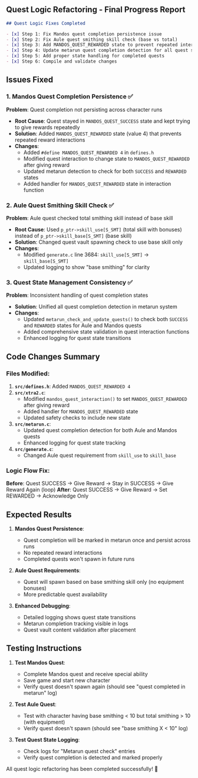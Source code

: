 ## Quest Logic Refactoring - Final Progress Report

```markdown
## Quest Logic Fixes Completed

- [x] Step 1: Fix Mandos quest completion persistence issue
- [x] Step 2: Fix Aule quest smithing skill check (base vs total)
- [x] Step 3: Add MANDOS_QUEST_REWARDED state to prevent repeated interactions
- [x] Step 4: Update metarun quest completion detection for all quest states
- [x] Step 5: Add proper state handling for completed quests
- [x] Step 6: Compile and validate changes
```

## Issues Fixed

### 1. **Mandos Quest Completion Persistence** ✅ 
**Problem**: Quest completion not persisting across character runs
- **Root Cause**: Quest stayed in `MANDOS_QUEST_SUCCESS` state and kept trying to give rewards repeatedly
- **Solution**: Added `MANDOS_QUEST_REWARDED` state (value 4) that prevents repeated reward interactions
- **Changes**:
  - Added `#define MANDOS_QUEST_REWARDED 4` in `defines.h`
  - Modified quest interaction to change state to `MANDOS_QUEST_REWARDED` after giving reward
  - Updated metarun detection to check for both `SUCCESS` and `REWARDED` states
  - Added handler for `MANDOS_QUEST_REWARDED` state in interaction function

### 2. **Aule Quest Smithing Skill Check** ✅
**Problem**: Aule quest checked total smithing skill instead of base skill  
- **Root Cause**: Used `p_ptr->skill_use[S_SMT]` (total skill with bonuses) instead of `p_ptr->skill_base[S_SMT]` (base skill)
- **Solution**: Changed quest vault spawning check to use base skill only
- **Changes**:
  - Modified `generate.c` line 3684: `skill_use[S_SMT]` → `skill_base[S_SMT]`
  - Updated logging to show "base smithing" for clarity

### 3. **Quest State Management Consistency** ✅
**Problem**: Inconsistent handling of quest completion states
- **Solution**: Unified all quest completion detection in metarun system
- **Changes**:
  - Updated `metarun_check_and_update_quests()` to check both `SUCCESS` and `REWARDED` states for Aule and Mandos quests
  - Added comprehensive state validation in quest interaction functions
  - Enhanced logging for quest state transitions

## Code Changes Summary

### Files Modified:
1. **`src/defines.h`**: Added `MANDOS_QUEST_REWARDED 4` 
2. **`src/xtra2.c`**: 
   - Modified `mandos_quest_interaction()` to set `MANDOS_QUEST_REWARDED` after giving reward
   - Added handler for `MANDOS_QUEST_REWARDED` state
   - Updated safety checks to include new state
3. **`src/metarun.c`**: 
   - Updated quest completion detection for both Aule and Mandos quests
   - Enhanced logging for quest state tracking
4. **`src/generate.c`**: 
   - Changed Aule quest requirement from `skill_use` to `skill_base`

### Logic Flow Fix:
**Before**: Quest SUCCESS → Give Reward → Stay in SUCCESS → Give Reward Again (loop)
**After**: Quest SUCCESS → Give Reward → Set REWARDED → Acknowledge Only

## Expected Results

1. **Mandos Quest Persistence**: 
   - Quest completion will be marked in metarun once and persist across runs
   - No repeated reward interactions
   - Completed quests won't spawn in future runs

2. **Aule Quest Requirements**:
   - Quest will spawn based on base smithing skill only (no equipment bonuses)
   - More predictable quest availability

3. **Enhanced Debugging**:
   - Detailed logging shows quest state transitions
   - Metarun completion tracking visible in logs
   - Quest vault content validation after placement

## Testing Instructions

1. **Test Mandos Quest**:
   - Complete Mandos quest and receive special ability
   - Save game and start new character
   - Verify quest doesn't spawn again (should see "quest completed in metarun" log)

2. **Test Aule Quest**:
   - Test with character having base smithing < 10 but total smithing > 10 (with equipment)
   - Verify quest doesn't spawn (should see "base smithing X < 10" log)

3. **Test Quest State Logging**:
   - Check logs for "Metarun quest check" entries
   - Verify quest completion is detected and marked properly

All quest logic refactoring has been completed successfully! 🎉
